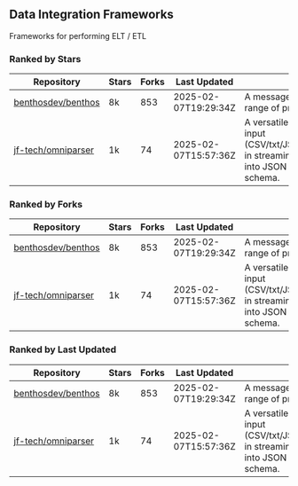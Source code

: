 ## Data Integration Frameworks

Frameworks for performing ELT / ETL

### Ranked by Stars

| Repository | Stars | Forks | Last Updated | Description | 
|------------|-------|-------|--------------|-------------|
| [benthosdev/benthos](https://github.com/benthosdev/benthos) | 8k | 853 | 2025-02-07T19:29:34Z |  A message streaming bridge between a range of protocols. |
| [jf-tech/omniparser](https://github.com/jf-tech/omniparser) | 1k | 74 | 2025-02-07T15:57:36Z |  A versatile ETL library that parses text input (CSV/txt/JSON/XML/EDI/X12/EDIFACT/etc) in streaming fashion and transforms data into JSON output using data-driven schema. |

### Ranked by Forks

| Repository | Stars | Forks | Last Updated | Description | 
|------------|-------|-------|--------------|-------------|
| [benthosdev/benthos](https://github.com/benthosdev/benthos) | 8k | 853 | 2025-02-07T19:29:34Z |  A message streaming bridge between a range of protocols. |
| [jf-tech/omniparser](https://github.com/jf-tech/omniparser) | 1k | 74 | 2025-02-07T15:57:36Z |  A versatile ETL library that parses text input (CSV/txt/JSON/XML/EDI/X12/EDIFACT/etc) in streaming fashion and transforms data into JSON output using data-driven schema. |

### Ranked by Last Updated

| Repository | Stars | Forks | Last Updated | Description | 
|------------|-------|-------|--------------|-------------|
| [benthosdev/benthos](https://github.com/benthosdev/benthos) | 8k | 853 | 2025-02-07T19:29:34Z |  A message streaming bridge between a range of protocols. |
| [jf-tech/omniparser](https://github.com/jf-tech/omniparser) | 1k | 74 | 2025-02-07T15:57:36Z |  A versatile ETL library that parses text input (CSV/txt/JSON/XML/EDI/X12/EDIFACT/etc) in streaming fashion and transforms data into JSON output using data-driven schema. |

